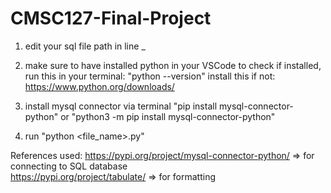 # CMSC127-Final-Project

1. edit your sql file path in line _

2. make sure to have installed python in your VSCode 
    to check if installed, run this in your terminal: 
        "python --version" 
        install this if not: https://www.python.org/downloads/

3. install mysql connector via terminal
    "pip install mysql-connector-python" or
    "python3 -m pip install mysql-connector-python"

4. run "python <file_name>.py"


References used:
https://pypi.org/project/mysql-connector-python/ => for connecting to SQL database <br>
https://pypi.org/project/tabulate/ => for formatting